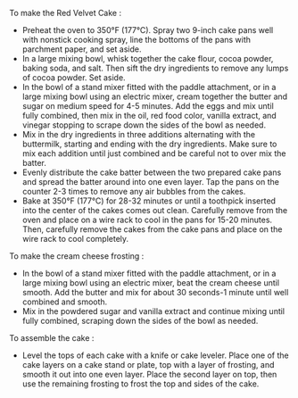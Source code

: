 To make the Red Velvet Cake :
* Preheat the oven to 350°F (177°C). Spray two 9-inch cake pans well with nonstick cooking spray,
line the bottoms of the pans with parchment paper, and set aside.
* In a large mixing bowl, whisk together the cake flour, cocoa powder, baking soda, and salt.
Then sift the dry ingredients to remove any lumps of cocoa powder. Set aside.
* In the bowl of a stand mixer fitted with the paddle attachment, or in a large mixing bowl using
an electric mixer, cream together the butter and sugar on medium speed for 4-5 minutes. Add the eggs and
mix until fully combined, then mix in the oil, red food color, vanilla extract, and
vinegar stopping to scrape down the sides of the bowl as needed.
* Mix in the dry ingredients in three additions alternating with the buttermilk, starting and
ending with the dry ingredients. Make sure to mix each addition until just combined and be
careful not to over mix the batter.
* Evenly distribute the cake batter between the two prepared cake pans and spread the batter
around into one even layer. Tap the pans on the counter 2-3 times to remove any air bubbles
from the cakes.
* Bake at 350°F (177°C) for 28-32 minutes or until a toothpick inserted into the center of the
cakes comes out clean. Carefully remove from the oven and place on a wire rack to cool in the
pans for 15-20 minutes. Then, carefully remove the cakes from the cake pans and place on the wire rack 
to cool completely.

To make the cream cheese frosting :
* In the bowl of a stand mixer fitted with the paddle attachment, or in a large mixing bowl using
an electric mixer, beat the cream cheese until smooth. Add the butter and mix for about 30
seconds-1 minute until well combined and smooth.
* Mix in the powdered sugar and vanilla extract and continue mixing until fully combined,
scraping down the sides of the bowl as needed.

To assemble the cake :
* Level the tops of each cake with a knife or cake leveler. Place one of the cake layers on a cake
stand or plate, top with a layer of frosting, and smooth it out into one even layer. Place the
second layer on top, then use the remaining frosting to frost the top and sides of the cake.
